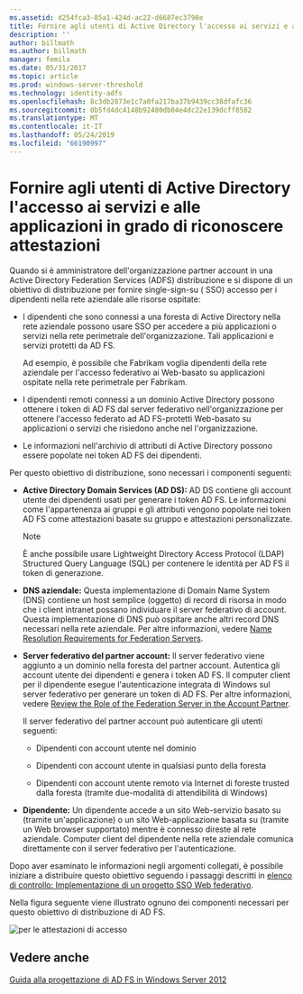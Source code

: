 ```yaml
---
ms.assetid: d254fca3-85a1-424d-ac22-d6687ec3798e
title: Fornire agli utenti di Active Directory l'accesso ai servizi e alle applicazioni in grado di riconoscere attestazioni
description: ''
author: billmath
ms.author: billmath
manager: femila
ms.date: 05/31/2017
ms.topic: article
ms.prod: windows-server-threshold
ms.technology: identity-adfs
ms.openlocfilehash: 8c3db2873e1c7a0fa217ba37b9439cc38dfafc36
ms.sourcegitcommit: 0b5fd4dc4148b92480db04e4dc22e139dcff8582
ms.translationtype: MT
ms.contentlocale: it-IT
ms.lasthandoff: 05/24/2019
ms.locfileid: "66190997"
---
```

# <a name="provide-your-active-directory-users-access-to-your-claims-aware-applications-and-services"></a>Fornire agli utenti di Active Directory l'accesso ai servizi e alle applicazioni in grado di riconoscere attestazioni

Quando si è amministratore dell'organizzazione partner account in una Active Directory Federation Services \(ADFS\) distribuzione e si dispone di un obiettivo di distribuzione per fornire single\-sign\-su \( SSO\) accesso per i dipendenti nella rete aziendale alle risorse ospitate:  
  
-   I dipendenti che sono connessi a una foresta di Active Directory nella rete aziendale possono usare SSO per accedere a più applicazioni o servizi nella rete perimetrale dell'organizzazione. Tali applicazioni e servizi protetti da AD FS.  
  
    Ad esempio, è possibile che Fabrikam voglia dipendenti della rete aziendale per l'accesso federativo ai Web\-basato su applicazioni ospitate nella rete perimetrale per Fabrikam.  
  
-   I dipendenti remoti connessi a un dominio Active Directory possono ottenere i token di AD FS dal server federativo nell'organizzazione per ottenere l'accesso federato ad AD FS\-protetti Web\-basato su applicazioni o servizi che risiedono anche nel l'organizzazione.  
  
-   Le informazioni nell'archivio di attributi di Active Directory possono essere popolate nei token AD FS dei dipendenti.  
  
Per questo obiettivo di distribuzione, sono necessari i componenti seguenti:  
  
-   **Active Directory Domain Services \(AD DS\):** AD DS contiene gli account utente dei dipendenti usati per generare i token AD FS. Le informazioni come l'appartenenza ai gruppi e gli attributi vengono popolate nei token AD FS come attestazioni basate su gruppo e attestazioni personalizzate.  
  
    > [!NOTE]  
    > È anche possibile usare Lightweight Directory Access Protocol \(LDAP\) Structured Query Language \(SQL\) per contenere le identità per AD FS il token di generazione.  
  
-   **DNS aziendale:** Questa implementazione di Domain Name System \(DNS\) contiene un host semplice \(oggetto\) di record di risorsa in modo che i client intranet possano individuare il server federativo di account. Questa implementazione di DNS può ospitare anche altri record DNS necessari nella rete aziendale. Per altre informazioni, vedere [Name Resolution Requirements for Federation Servers](Name-Resolution-Requirements-for-Federation-Servers.md).  
  
-   **Server federativo del partner account:** Il server federativo viene aggiunto a un dominio nella foresta del partner account. Autentica gli account utente dei dipendenti e genera i token AD FS. Il computer client per il dipendente esegue l'autenticazione integrata di Windows sul server federativo per generare un token di AD FS. Per altre informazioni, vedere [Review the Role of the Federation Server in the Account Partner](Review-the-Role-of-the-Federation-Server-in-the-Account-Partner.md).  
  
    Il server federativo del partner account può autenticare gli utenti seguenti:  
  
    -   Dipendenti con account utente nel dominio  
  
    -   Dipendenti con account utente in qualsiasi punto della foresta  
  
    -   Dipendenti con account utente remoto via Internet di foreste trusted dalla foresta \(tramite due\-modalità di attendibilità di Windows\)  
  
-   **Dipendente:** Un dipendente accede a un sito Web\-servizio basato su \(tramite un'applicazione\) o un sito Web\-applicazione basata su \(tramite un Web browser supportato\) mentre è connesso direste al rete aziendale. Computer client del dipendente nella rete aziendale comunica direttamente con il server federativo per l'autenticazione.  
  
Dopo aver esaminato le informazioni negli argomenti collegati, è possibile iniziare a distribuire questo obiettivo seguendo i passaggi descritti in [elenco di controllo: Implementazione di un progetto SSO Web federativo](../../ad-fs/deployment/Checklist--Implementing-a-Federated-Web-SSO-Design.md).  
  
Nella figura seguente viene illustrato ognuno dei componenti necessari per questo obiettivo di distribuzione di AD FS.  
  
![per le attestazioni di accesso](media/31394ea8-fecb-4372-ac3f-cc3cf566ffc9.gif)  
  
## <a name="see-also"></a>Vedere anche
[Guida alla progettazione di AD FS in Windows Server 2012](AD-FS-Design-Guide-in-Windows-Server-2012.md)
